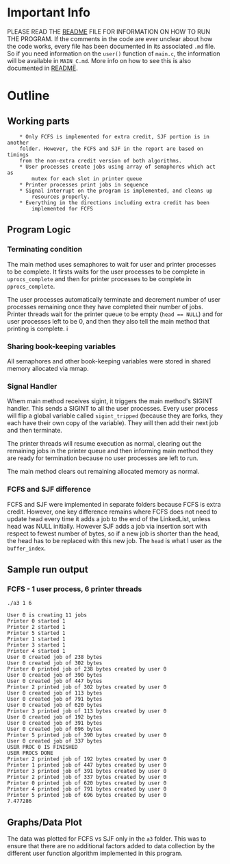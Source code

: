 # Important Info

PLEASE READ THE [README](README.md) FILE FOR INFORMATION ON HOW TO RUN THE
PROGRAM. If the comments in the code are ever unclear about how the code works,
every file has been documented in its associated `.md` file. So if you need
information on the `user()` function of `main.c`, the information will be
available in `MAIN_C.md`. More info on how to see this is also documented in
[README](README.md).


# Outline

## Working parts
        * Only FCFS is implemented for extra credit, SJF portion is in another
        folder. However, the FCFS and SJF in the report are based on timings
        from the non-extra credit version of both algorithms. 
        * User processes create jobs using array of semaphores which act as
            mutex for each slot in printer queue
        * Printer processes print jobs in sequence
        * Signal interrupt on the program is implemented, and cleans up
            resources properly. 
        * Everything in the directions including extra credit has been
            implemented for FCFS

## Program Logic

### Terminating condition

The main method uses semaphores to wait for user and printer processes to be
complete. It firsts waits for the user processes to be complete in
`uprocs_complete` and then for printer processes to be complete in `pprocs_complete`.

The user processes automatically terminate and decrement number of user
processes remaining once they have completed their number of jobs. Printer
threads wait for the printer queue to be empty (`head == NULL`) and for user
processes left to be 0, and then they also tell the main method that printing
is complete. i

### Sharing book-keeping variables

All semaphores and other book-keeping variables were stored in shared memory
allocated via mmap. 

### Signal Handler

Whem main method receives sigint, it triggers the main method's SIGINT handler.
This sends a SIGINT to all the user processes. Every user process will flip a
global variable called `sigint_tripped` (because they are forks, they each
have their own copy of the variable). They will then add their next job and
then terminate. 

The printer threads will resume execution as normal, clearing out the remaining
jobs in the printer queue and then informing main method they are ready for
termination because no user processes are left to run. 

The main method clears out remaining allocated memory as normal. 

### FCFS and SJF difference

FCFS and SJF were implemented in separate folders because FCFS is extra credit.
However, one key difference remains where FCFS does not need to update head
every time it adds a job to the end of the LinkedList, unless head was NULL
initially. However SJF adds a job via insertion sort with respect to fewest
number of bytes, so if a new job is shorter than the head, the head has to be
replaced with this new job. The `head` is what I user as the `buffer_index`.

## Sample run output

### FCFS - 1 user process, 6 printer threads

`./a3 1 6`

```text
User 0 is creating 11 jobs
Printer 0 started 1
Printer 2 started 1
Printer 5 started 1
Printer 1 started 1
Printer 3 started 1
Printer 4 started 1
User 0 created job of 238 bytes
User 0 created job of 302 bytes
Printer 0 printed job of 238 bytes created by user 0
User 0 created job of 390 bytes
User 0 created job of 447 bytes
Printer 2 printed job of 302 bytes created by user 0
User 0 created job of 113 bytes
User 0 created job of 791 bytes
User 0 created job of 620 bytes
Printer 3 printed job of 113 bytes created by user 0
User 0 created job of 192 bytes
User 0 created job of 391 bytes
User 0 created job of 696 bytes
Printer 5 printed job of 390 bytes created by user 0
User 0 created job of 337 bytes
USER PROC 0 IS FINISHED
USER PROCS DONE
Printer 2 printed job of 192 bytes created by user 0
Printer 1 printed job of 447 bytes created by user 0
Printer 3 printed job of 391 bytes created by user 0
Printer 2 printed job of 337 bytes created by user 0
Printer 0 printed job of 620 bytes created by user 0
Printer 4 printed job of 791 bytes created by user 0
Printer 5 printed job of 696 bytes created by user 0
7.477286
```


## Graphs/Data Plot

The data was plotted for FCFS vs SJF only in the `a3` folder. This was to
ensure that there are no additional factors added to data collection by the
different user function algorithm implemented in this program. 
